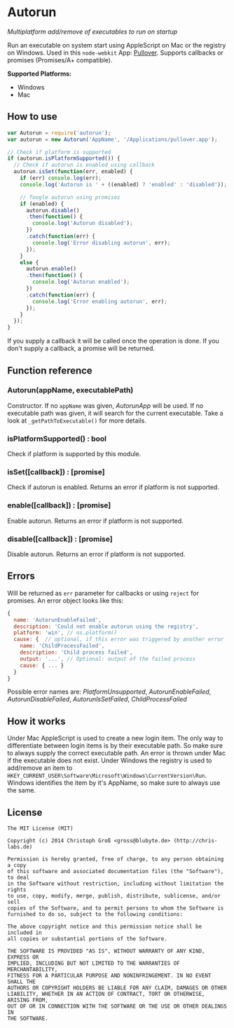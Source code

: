 # Autorun
*Multiplatform add/remove of executables to run on startup*

Run an executable on system start using AppleScript on Mac or the registry on Windows. Used in this `node-webkit` App: [Pullover](https://github.com/cgrossde/Pullover). Supports callbacks or promises (Promises/A+ compatible).

**Supported Platforms:**

* Windows
* Mac

## How to use

```JavaScript
var Autorun = require('autorun');
var autorun = new Autorun('AppName', '/Applications/pullover.app');

// Check if platform is supported
if (autorun.isPlatformSupported()) {
  // Check if autorun is enabled using callback
  autorun.isSet(function(err, enabled) {
    if (err) console.log(err);
    console.log('Autorun is ' + ((enabled) ? 'enabled' : 'disabled'));

    // Toogle autorun using promises
    if (enabled) {
      autorun.disable()
      .then(function() {
        console.log('Autorun disabled');
      })
      .catch(function(err) {
        console.log('Error disabling autorun', err);
      });
    }
    else {
      autorun.enable()
      .then(function() {
        console.log('Autorun enabled');
      })
      .catch(function(err) {
        console.log('Error enabling autorun', err);
      });
    }
  });
}
```

If you supply a callback it will be called once the operation is done. If you don't supply a callback, a promise will be returned.

## Function reference

### Autorun(appName, executablePath)
Constructor. If no `appName` was given, *AutorunApp* will be used. If no executable path was given, it will search for the current executable. Take a look at `_getPathToExecutable()` for more details.

### isPlatformSupported() : bool
Check if platform is supported by this module.

### isSet([callback]) : [promise]
Check if autorun is enabled. Returns an error if platform is not supported.

### enable([callback]) : [promise]
Enable autorun. Returns an error if platform is not supported.

### disable([callback]) : [promise]
Disable autorun. Returns an error if platform is not supported.

## Errors

Will be returned as `err` parameter for callbacks or using `reject` for promises. An error object looks like this:

```JavaScript
{
  name: 'AutorunEnableFailed',
  description: 'Could not enable autorun using the registry',
  platform: 'win', // os.platform()
  cause: {  // optional, if this error was triggered by another error
    name: 'ChildProcessFailed',
    description: 'Child process failed',
    output: '...', // Optional: output of the failed process
    cause: { ... }
  }
}
```

Possible error names are: *PlatformUnsupported*, *AutorunEnableFailed*, *AutorunDisableFailed*, *AutorunIsSetFailed*, *ChildProcessFailed*

## How it works

Under Mac AppleScript is used to create a new login item. The only way to differentiate between login items is by their executable path. So make sure to always supply the correct executable path. An error is thrown under Mac if the executable does not exist.
Under Windows the registry is used to add/remove an item to `HKEY_CURRENT_USER\Software\Microsoft\Windows\CurrentVersion\Run`. Windows identifies the item by it's AppName, so make sure to always use the same.

## License

    The MIT License (MIT)
    
    Copyright (c) 2014 Christoph Groß <gross@blubyte.de> (http://chris-labs.de)
    
    Permission is hereby granted, free of charge, to any person obtaining a copy
    of this software and associated documentation files (the "Software"), to deal
    in the Software without restriction, including without limitation the rights
    to use, copy, modify, merge, publish, distribute, sublicense, and/or sell
    copies of the Software, and to permit persons to whom the Software is
    furnished to do so, subject to the following conditions:
    
    The above copyright notice and this permission notice shall be included in
    all copies or substantial portions of the Software.
    
    THE SOFTWARE IS PROVIDED "AS IS", WITHOUT WARRANTY OF ANY KIND, EXPRESS OR
    IMPLIED, INCLUDING BUT NOT LIMITED TO THE WARRANTIES OF MERCHANTABILITY,
    FITNESS FOR A PARTICULAR PURPOSE AND NONINFRINGEMENT. IN NO EVENT SHALL THE
    AUTHORS OR COPYRIGHT HOLDERS BE LIABLE FOR ANY CLAIM, DAMAGES OR OTHER
    LIABILITY, WHETHER IN AN ACTION OF CONTRACT, TORT OR OTHERWISE, ARISING FROM,
    OUT OF OR IN CONNECTION WITH THE SOFTWARE OR THE USE OR OTHER DEALINGS IN
    THE SOFTWARE.